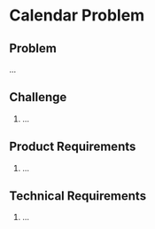 # Calendar Problem

## Problem

...

## Challenge

1. ...

## Product Requirements

1. ...

## Technical Requirements

1. ...